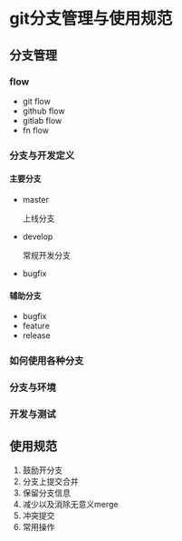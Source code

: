 # git分支管理与使用规范
## 分支管理
### flow
* git flow
* github flow
* gitlab flow
* fn flow

### 分支与开发定义
#### 主要分支
* master

    上线分支

* develop

    常规开发分支

* bugfix

#### 辅助分支
* bugfix
* feature
* release

### 如何使用各种分支

### 分支与环境

### 开发与测试

## 使用规范
1. 鼓励开分支
2. 分支上提交合并
3. 保留分支信息
4. 减少以及消除无意义merge
5. 冲突提交
6. 常用操作